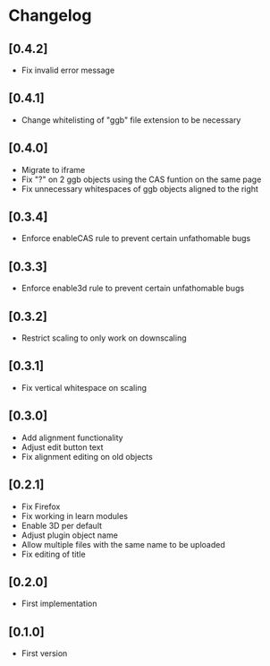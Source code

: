 # Changelog

## [0.4.2]
- Fix invalid error message

## [0.4.1]
- Change whitelisting of "ggb" file extension to be necessary

## [0.4.0]
- Migrate to iframe
- Fix "?" on 2 ggb objects using the CAS funtion on the same page
- Fix unnecessary whitespaces of ggb objects aligned to the right

## [0.3.4]
- Enforce enableCAS rule to prevent certain unfathomable bugs

## [0.3.3]
- Enforce enable3d rule to prevent certain unfathomable bugs

## [0.3.2]
- Restrict scaling to only work on downscaling

## [0.3.1]
- Fix vertical whitespace on scaling

## [0.3.0]
- Add alignment functionality
- Adjust edit button text
- Fix alignment editing on old objects

## [0.2.1]
- Fix Firefox
- Fix working in learn modules
- Enable 3D per default
- Adjust plugin object name
- Allow multiple files with the same name to be uploaded
- Fix editing of title

## [0.2.0]
- First implementation

## [0.1.0]
- First version

